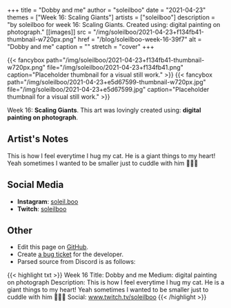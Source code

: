 +++
title =       "Dobby and me"
author =      "soleilboo"
date =        "2021-04-23"
themes =      ["Week 16: Scaling Giants"]
artists =     ["soleilboo"]
description = "by soleilboo for week 16: Scaling Giants. Created using: digital painting on photograph."
[[images]]
      src = "/img/soleilboo/2021-04-23+f134fb41-thumbnail-w720px.png"
      href = "/blog/soleilboo-week-16-39f7"
      alt = "Dobby and me"
      caption = ""
      stretch = "cover"
+++

{{< fancybox path="/img/soleilboo/2021-04-23+f134fb41-thumbnail-w720px.png" file="/img/soleilboo/2021-04-23+f134fb41.png" caption="Placeholder thumbnail for a visual still work." >}}
{{< fancybox path="/img/soleilboo/2021-04-23+e5d67599-thumbnail-w720px.jpg" file="/img/soleilboo/2021-04-23+e5d67599.jpg" caption="Placeholder thumbnail for a visual still work." >}}


Week 16: **Scaling Giants**. This art was lovingly created using: **digital painting on photograph**.

## Artist's Notes

This is how I feel everytime I hug my cat. He is a giant things to my heart! Yeah sometimes I wanted to be smaller just to cuddle with him 🥰✨💜

## Social Media

- **Instagram**: <a href='https://instagram.com/soleil.boo' target='_blank'>soleil.boo</a>
- **Twitch**: <a href='https://twitch.tv/soleilboo' target='_blank'>soleilboo</a>

## Other

- Edit this page on [GitHub](https://github.com/teaminkling/web-refresh/edit/main/content/blog/soleilboo-week-16-39f7.md).
- Create [a bug ticket](https://github.com/teaminkling/web-refresh/issues/new?assignees=&labels=bug&template=problem-report.md&title=) for the developer.
- Parsed source from Discord is as follows:

{{< highlight txt >}}
Week 16
Title: Dobby and me
Medium: digital painting on photograph
Description: This is how I feel everytime I hug my cat. He is a giant things to my heart! Yeah sometimes I wanted to be smaller just to cuddle with him 🥰✨💜
Social: www.twitch.tv/soleilboo
{{< /highlight >}}